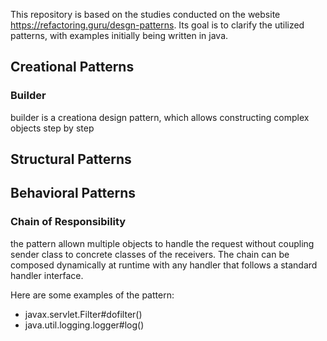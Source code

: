 This repository is based on the studies conducted on the website https://refactoring.guru/desgn-patterns. Its goal is to clarify the utilized patterns, with examples initially being written in java.

## Creational Patterns

### Builder
builder is a creationa design pattern, which allows constructing complex objects step by step

## Structural Patterns

## Behavioral Patterns

### Chain of Responsibility
the pattern allown multiple objects to handle the request without coupling sender class to concrete classes of the receivers. The chain can be composed dynamically at runtime with any handler that follows a standard handler interface.

Here are some examples of the pattern:
- javax.servlet.Filter#dofilter()
- java.util.logging.logger#log()


